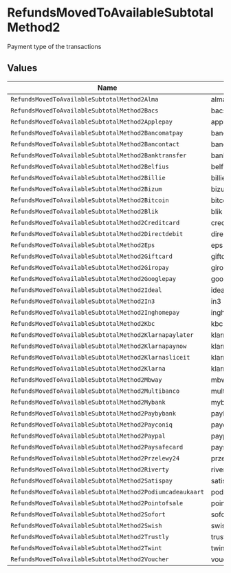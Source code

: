 # RefundsMovedToAvailableSubtotalMethod2

Payment type of the transactions


## Values

| Name                                                      | Value                                                     |
| --------------------------------------------------------- | --------------------------------------------------------- |
| `RefundsMovedToAvailableSubtotalMethod2Alma`              | alma                                                      |
| `RefundsMovedToAvailableSubtotalMethod2Bacs`              | bacs                                                      |
| `RefundsMovedToAvailableSubtotalMethod2Applepay`          | applepay                                                  |
| `RefundsMovedToAvailableSubtotalMethod2Bancomatpay`       | bancomatpay                                               |
| `RefundsMovedToAvailableSubtotalMethod2Bancontact`        | bancontact                                                |
| `RefundsMovedToAvailableSubtotalMethod2Banktransfer`      | banktransfer                                              |
| `RefundsMovedToAvailableSubtotalMethod2Belfius`           | belfius                                                   |
| `RefundsMovedToAvailableSubtotalMethod2Billie`            | billie                                                    |
| `RefundsMovedToAvailableSubtotalMethod2Bizum`             | bizum                                                     |
| `RefundsMovedToAvailableSubtotalMethod2Bitcoin`           | bitcoin                                                   |
| `RefundsMovedToAvailableSubtotalMethod2Blik`              | blik                                                      |
| `RefundsMovedToAvailableSubtotalMethod2Creditcard`        | creditcard                                                |
| `RefundsMovedToAvailableSubtotalMethod2Directdebit`       | directdebit                                               |
| `RefundsMovedToAvailableSubtotalMethod2Eps`               | eps                                                       |
| `RefundsMovedToAvailableSubtotalMethod2Giftcard`          | giftcard                                                  |
| `RefundsMovedToAvailableSubtotalMethod2Giropay`           | giropay                                                   |
| `RefundsMovedToAvailableSubtotalMethod2Googlepay`         | googlepay                                                 |
| `RefundsMovedToAvailableSubtotalMethod2Ideal`             | ideal                                                     |
| `RefundsMovedToAvailableSubtotalMethod2In3`               | in3                                                       |
| `RefundsMovedToAvailableSubtotalMethod2Inghomepay`        | inghomepay                                                |
| `RefundsMovedToAvailableSubtotalMethod2Kbc`               | kbc                                                       |
| `RefundsMovedToAvailableSubtotalMethod2Klarnapaylater`    | klarnapaylater                                            |
| `RefundsMovedToAvailableSubtotalMethod2Klarnapaynow`      | klarnapaynow                                              |
| `RefundsMovedToAvailableSubtotalMethod2Klarnasliceit`     | klarnasliceit                                             |
| `RefundsMovedToAvailableSubtotalMethod2Klarna`            | klarna                                                    |
| `RefundsMovedToAvailableSubtotalMethod2Mbway`             | mbway                                                     |
| `RefundsMovedToAvailableSubtotalMethod2Multibanco`        | multibanco                                                |
| `RefundsMovedToAvailableSubtotalMethod2Mybank`            | mybank                                                    |
| `RefundsMovedToAvailableSubtotalMethod2Paybybank`         | paybybank                                                 |
| `RefundsMovedToAvailableSubtotalMethod2Payconiq`          | payconiq                                                  |
| `RefundsMovedToAvailableSubtotalMethod2Paypal`            | paypal                                                    |
| `RefundsMovedToAvailableSubtotalMethod2Paysafecard`       | paysafecard                                               |
| `RefundsMovedToAvailableSubtotalMethod2Przelewy24`        | przelewy24                                                |
| `RefundsMovedToAvailableSubtotalMethod2Riverty`           | riverty                                                   |
| `RefundsMovedToAvailableSubtotalMethod2Satispay`          | satispay                                                  |
| `RefundsMovedToAvailableSubtotalMethod2Podiumcadeaukaart` | podiumcadeaukaart                                         |
| `RefundsMovedToAvailableSubtotalMethod2Pointofsale`       | pointofsale                                               |
| `RefundsMovedToAvailableSubtotalMethod2Sofort`            | sofort                                                    |
| `RefundsMovedToAvailableSubtotalMethod2Swish`             | swish                                                     |
| `RefundsMovedToAvailableSubtotalMethod2Trustly`           | trustly                                                   |
| `RefundsMovedToAvailableSubtotalMethod2Twint`             | twint                                                     |
| `RefundsMovedToAvailableSubtotalMethod2Voucher`           | voucher                                                   |